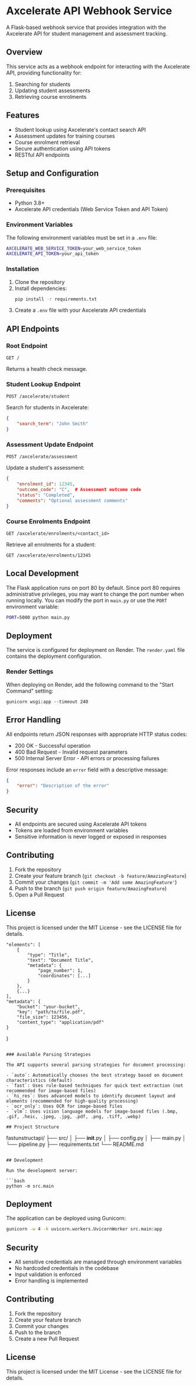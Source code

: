 # Axcelerate API Webhook Service

A Flask-based webhook service that provides integration with the Axcelerate API for student management and assessment tracking.

## Overview

This service acts as a webhook endpoint for interacting with the Axcelerate API, providing functionality for:
1. Searching for students
2. Updating student assessments
3. Retrieving course enrolments

## Features

- Student lookup using Axcelerate's contact search API
- Assessment updates for training courses
- Course enrolment retrieval
- Secure authentication using API tokens
- RESTful API endpoints

## Setup and Configuration

### Prerequisites

- Python 3.8+
- Axcelerate API credentials (Web Service Token and API Token)

### Environment Variables

The following environment variables must be set in a `.env` file:

```bash
AXCELERATE_WEB_SERVICE_TOKEN=your_web_service_token
AXCELERATE_API_TOKEN=your_api_token
```

### Installation

1. Clone the repository
2. Install dependencies:
   ```bash
   pip install -r requirements.txt
   ```
3. Create a `.env` file with your Axcelerate API credentials

## API Endpoints

### Root Endpoint

```
GET /
```

Returns a health check message.

### Student Lookup Endpoint

```
POST /axcelerate/student
```

Search for students in Axcelerate:

```json
{
    "search_term": "John Smith"
}
```

### Assessment Update Endpoint

```
POST /axcelerate/assessment
```

Update a student's assessment:

```json
{
    "enrolment_id": 12345,
    "outcome_code": "C",  # Assessment outcome code
    "status": "Completed",
    "comments": "Optional assessment comments"
}
```

### Course Enrolments Endpoint

```
GET /axcelerate/enrolments/<contact_id>
```

Retrieve all enrolments for a student:

```
GET /axcelerate/enrolments/12345
```

## Local Development

The Flask application runs on port 80 by default. Since port 80 requires administrative privileges, you may want to change the port number when running locally. You can modify the port in `main.py` or use the `PORT` environment variable:

```bash
PORT=5000 python main.py
```

## Deployment

The service is configured for deployment on Render. The `render.yaml` file contains the deployment configuration.

### Render Settings

When deploying on Render, add the following command to the "Start Command" setting:

```
gunicorn wsgi:app --timeout 240
```

## Error Handling

All endpoints return JSON responses with appropriate HTTP status codes:
- 200 OK - Successful operation
- 400 Bad Request - Invalid request parameters
- 500 Internal Server Error - API errors or processing failures

Error responses include an `error` field with a descriptive message:

```json
{
    "error": "Description of the error"
}
```

## Security

- All endpoints are secured using Axcelerate API tokens
- Tokens are loaded from environment variables
- Sensitive information is never logged or exposed in responses

## Contributing

1. Fork the repository
2. Create your feature branch (`git checkout -b feature/AmazingFeature`)
3. Commit your changes (`git commit -m 'Add some AmazingFeature'`)
4. Push to the branch (`git push origin feature/AmazingFeature`)
5. Open a Pull Request

## License

This project is licensed under the MIT License - see the LICENSE file for details.

    "elements": [
        {
            "type": "Title",
            "text": "Document Title",
            "metadata": {
                "page_number": 1,
                "coordinates": [...]
            }
        },
        {...}
    ],
    "metadata": {
        "bucket": "your-bucket",
        "key": "path/to/file.pdf",
        "file_size": 123456,
        "content_type": "application/pdf"
    }
}
```

### Available Parsing Strategies

The API supports several parsing strategies for document processing:

- `auto`: Automatically chooses the best strategy based on document characteristics (default)
- `fast`: Uses rule-based techniques for quick text extraction (not recommended for image-based files)
- `hi_res`: Uses advanced models to identify document layout and elements (recommended for high-quality processing)
- `ocr_only`: Uses OCR for image-based files
- `vlm`: Uses vision language models for image-based files (.bmp, .gif, .heic, .jpeg, .jpg, .pdf, .png, .tiff, .webp)

## Project Structure

```
fastunstructapi/
├── src/
│   ├── __init__.py
│   ├── config.py
│   ├── main.py
│   └── pipeline.py
├── requirements.txt
└── README.md
```

## Development

Run the development server:

```bash
python -m src.main
```

## Deployment

The application can be deployed using Gunicorn:

```bash
gunicorn -w 4 -k uvicorn.workers.UvicornWorker src.main:app
```

## Security

- All sensitive credentials are managed through environment variables
- No hardcoded credentials in the codebase
- Input validation is enforced
- Error handling is implemented

## Contributing

1. Fork the repository
2. Create your feature branch
3. Commit your changes
4. Push to the branch
5. Create a new Pull Request

## License

This project is licensed under the MIT License - see the LICENSE file for details.
